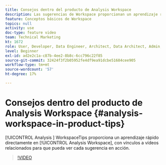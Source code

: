 ```yaml
---
title: Consejos dentro del producto de Analysis Workspace
description: Las sugerencias de Workspace proporcionan un aprendizaje rápido directamente en Analysis Workspace, con vínculos a vídeos relacionados para que pueda ver cada sugerencia en acción.
feature: Conceptos básicos de Workspace
topics: null
activity: use
doc-type: feature video
team: Technical Marketing
kt: 1672
role: User, Developer, Data Engineer, Architect, Data Architect, Admin, Leader
level: Beginner
exl-id: ad2e2c1a-c87b-4ee2-8b8c-6cc796c22f85
source-git-commit: 32424f3f2b05952fe4df9ea91dcbe51684cee905
workflow-type: tm+mt
source-wordcount: '57'
ht-degree: 17%

---
```


# Consejos dentro del producto de Analysis Workspace {#analysis-workspace-in-product-tips}

[!UICONTROL Analysis ] WorkspaceTips proporciona un aprendizaje rápido directamente en  [!UICONTROL Analysis Workspace], con vínculos a vídeos relacionados para que pueda ver cada sugerencia en acción.

>[!VIDEO](https://video.tv.adobe.com/v/23135/?quality=12)
